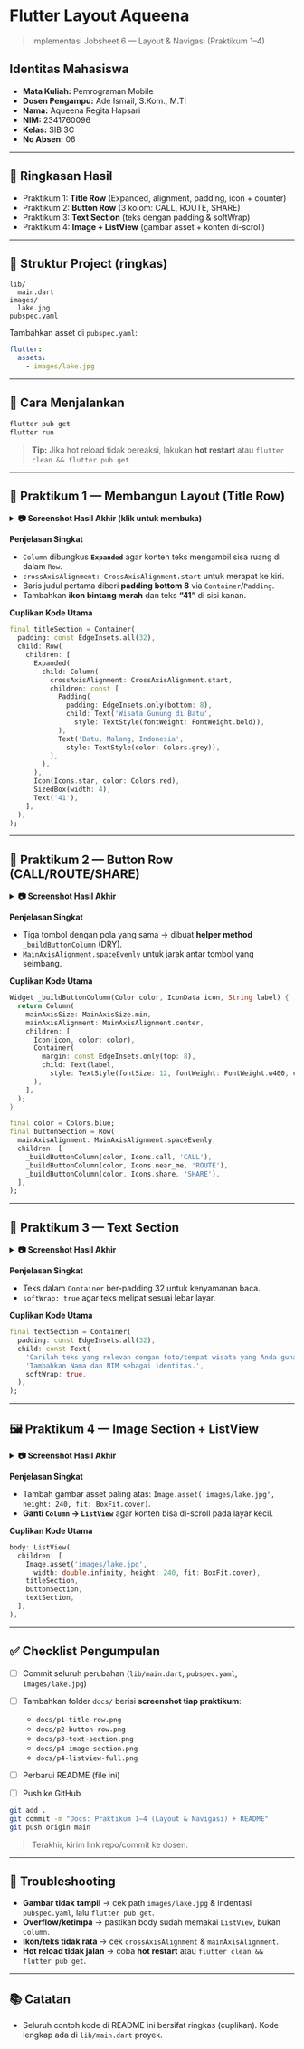 # Flutter Layout Aqueena

> Implementasi Jobsheet 6 — Layout & Navigasi (Praktikum 1–4)

## Identitas Mahasiswa

* **Mata Kuliah:** Pemrograman Mobile
* **Dosen Pengampu:** Ade Ismail, S.Kom., M.TI
* **Nama:** Aqueena Regita Hapsari
* **NIM:** 2341760096
* **Kelas:** SIB 3C
* **No Absen:** 06

---

## 📌 Ringkasan Hasil

* Praktikum 1: **Title Row** (Expanded, alignment, padding, icon + counter)
* Praktikum 2: **Button Row** (3 kolom: CALL, ROUTE, SHARE)
* Praktikum 3: **Text Section** (teks dengan padding & softWrap)
* Praktikum 4: **Image + ListView** (gambar asset + konten di-scroll)

---

## 📁 Struktur Project (ringkas)

```
lib/
  main.dart
images/
  lake.jpg
pubspec.yaml
```

Tambahkan asset di `pubspec.yaml`:

```yaml
flutter:
  assets:
    - images/lake.jpg
```

---

## 🚀 Cara Menjalankan

```bash
flutter pub get
flutter run
```

> **Tip:** Jika hot reload tidak bereaksi, lakukan **hot restart** atau `flutter clean && flutter pub get`.

---

## 🧪 Praktikum 1 — Membangun Layout (Title Row)

<details>
<summary><b>📷 Screenshot Hasil Akhir (klik untuk membuka)</b></summary>

Letakkan file screenshot di folder `docs/` lalu tampilkan:

```
![Praktikum 1 — Title Row](images/1.png)
```


</details>

**Penjelasan Singkat**

* `Column` dibungkus **`Expanded`** agar konten teks mengambil sisa ruang di dalam `Row`.
* `crossAxisAlignment: CrossAxisAlignment.start` untuk merapat ke kiri.
* Baris judul pertama diberi **padding bottom 8** via `Container`/`Padding`.
* Tambahkan **ikon bintang merah** dan teks **“41”** di sisi kanan.

**Cuplikan Kode Utama**

```dart
final titleSection = Container(
  padding: const EdgeInsets.all(32),
  child: Row(
    children: [
      Expanded(
        child: Column(
          crossAxisAlignment: CrossAxisAlignment.start,
          children: const [
            Padding(
              padding: EdgeInsets.only(bottom: 8),
              child: Text('Wisata Gunung di Batu',
                style: TextStyle(fontWeight: FontWeight.bold)),
            ),
            Text('Batu, Malang, Indonesia',
              style: TextStyle(color: Colors.grey)),
          ],
        ),
      ),
      Icon(Icons.star, color: Colors.red),
      SizedBox(width: 4),
      Text('41'),
    ],
  ),
);
```

---

## 🧭 Praktikum 2 — Button Row (CALL/ROUTE/SHARE)

<details>
<summary><b>📷 Screenshot Hasil Akhir</b></summary>

```
![Praktikum 2 — Button Row](images/2.png)
```

</details>

**Penjelasan Singkat**

* Tiga tombol dengan pola yang sama → dibuat **helper method** `_buildButtonColumn` (DRY).
* `MainAxisAlignment.spaceEvenly` untuk jarak antar tombol yang seimbang.

**Cuplikan Kode Utama**

```dart
Widget _buildButtonColumn(Color color, IconData icon, String label) {
  return Column(
    mainAxisSize: MainAxisSize.min,
    mainAxisAlignment: MainAxisAlignment.center,
    children: [
      Icon(icon, color: color),
      Container(
        margin: const EdgeInsets.only(top: 8),
        child: Text(label,
          style: TextStyle(fontSize: 12, fontWeight: FontWeight.w400, color: color)),
      ),
    ],
  );
}

final color = Colors.blue;
final buttonSection = Row(
  mainAxisAlignment: MainAxisAlignment.spaceEvenly,
  children: [
    _buildButtonColumn(color, Icons.call, 'CALL'),
    _buildButtonColumn(color, Icons.near_me, 'ROUTE'),
    _buildButtonColumn(color, Icons.share, 'SHARE'),
  ],
);
```

---

## 📝 Praktikum 3 — Text Section

<details>
<summary><b>📷 Screenshot Hasil Akhir</b></summary>

```
![Praktikum 3 — Text Section](images/3.png)
```

</details>

**Penjelasan Singkat**

* Teks dalam `Container` ber-padding 32 untuk kenyamanan baca.
* `softWrap: true` agar teks melipat sesuai lebar layar.

**Cuplikan Kode Utama**

```dart
final textSection = Container(
  padding: const EdgeInsets.all(32),
  child: const Text(
    'Carilah teks yang relevan dengan foto/tempat wisata yang Anda gunakan. '
    'Tambahkan Nama dan NIM sebagai identitas.',
    softWrap: true,
  ),
);
```

---

## 🖼️ Praktikum 4 — Image Section + ListView

<details>
<summary><b>📷 Screenshot Hasil Akhir</b></summary>

```
![Praktikum 4 — Image Section & ListView](images/4.png)
```

</details>

**Penjelasan Singkat**

* Tambah gambar asset paling atas: `Image.asset('images/lake.jpg', height: 240, fit: BoxFit.cover)`.
* **Ganti `Column` → `ListView`** agar konten bisa di-scroll pada layar kecil.

**Cuplikan Kode Utama**

```dart
body: ListView(
  children: [
    Image.asset('images/lake.jpg',
      width: double.infinity, height: 240, fit: BoxFit.cover),
    titleSection,
    buttonSection,
    textSection,
  ],
),
```

---

## ✅ Checklist Pengumpulan

* [ ] Commit seluruh perubahan (`lib/main.dart`, `pubspec.yaml`, `images/lake.jpg`)
* [ ] Tambahkan folder `docs/` berisi **screenshot tiap praktikum**:

  * `docs/p1-title-row.png`
  * `docs/p2-button-row.png`
  * `docs/p3-text-section.png`
  * `docs/p4-image-section.png`
  * `docs/p4-listview-full.png`
* [ ] Perbarui README (file ini)
* [ ] Push ke GitHub

```bash
git add .
git commit -m "Docs: Praktikum 1–4 (Layout & Navigasi) + README"
git push origin main
```

> Terakhir, kirim link repo/commit ke dosen.

---

## 🧩 Troubleshooting

* **Gambar tidak tampil** → cek path `images/lake.jpg` & indentasi `pubspec.yaml`, lalu `flutter pub get`.
* **Overflow/ketimpa** → pastikan body sudah memakai `ListView`, bukan `Column`.
* **Ikon/teks tidak rata** → cek `crossAxisAlignment` & `mainAxisAlignment`.
* **Hot reload tidak jalan** → coba **hot restart** atau `flutter clean && flutter pub get`.

---

## 📚 Catatan

* Seluruh contoh kode di README ini bersifat ringkas (cuplikan). Kode lengkap ada di `lib/main.dart` proyek.
